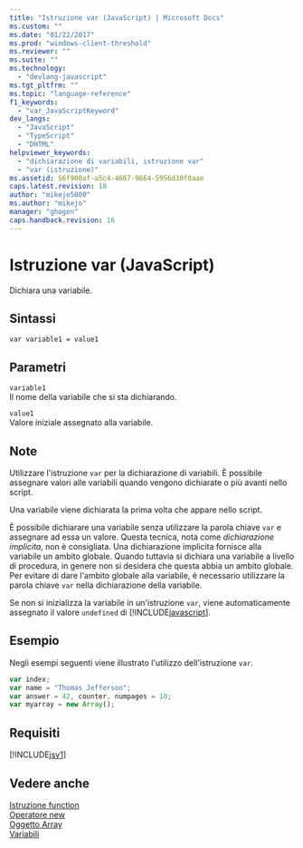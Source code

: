```yaml
---
title: "Istruzione var (JavaScript) | Microsoft Docs"
ms.custom: ""
ms.date: "01/22/2017"
ms.prod: "windows-client-threshold"
ms.reviewer: ""
ms.suite: ""
ms.technology: 
  - "devlang-javascript"
ms.tgt_pltfrm: ""
ms.topic: "language-reference"
f1_keywords: 
  - "var_JavaScriptKeyword"
dev_langs: 
  - "JavaScript"
  - "TypeScript"
  - "DHTML"
helpviewer_keywords: 
  - "dichiarazione di variabili, istruzione var"
  - "var (istruzione)"
ms.assetid: 56f900af-a5c4-4667-9664-5956d30f0aae
caps.latest.revision: 18
author: "mikejo5000"
ms.author: "mikejo"
manager: "ghogen"
caps.handback.revision: 16
---
```

# Istruzione var (JavaScript)
Dichiara una variabile.  
  
## Sintassi  
  
```  
var variable1 = value1  
```  
  
## Parametri  
 `variable1`  
 Il nome della variabile che si sta dichiarando.  
  
 `value1`  
 Valore iniziale assegnato alla variabile.  
  
## Note  
 Utilizzare l'istruzione `var` per la dichiarazione di variabili.  È possibile assegnare valori alle variabili quando vengono dichiarate o più avanti nello script.  
  
 Una variabile viene dichiarata la prima volta che appare nello script.  
  
 È possibile dichiarare una variabile senza utilizzare la parola chiave `var` e assegnare ad essa un valore.  Questa tecnica, nota come *dichiarazione implicita*, non è consigliata.  Una dichiarazione implicita fornisce alla variabile un ambito globale.  Quando tuttavia si dichiara una variabile a livello di procedura, in genere non si desidera che questa abbia un ambito globale.  Per evitare di dare l'ambito globale alla variabile, è necessario utilizzare la parola chiave `var` nella dichiarazione della variabile.  
  
 Se non si inizializza la variabile in un'istruzione `var`, viene automaticamente assegnato il valore `undefined` di [!INCLUDE[javascript](../../javascript/includes/javascript-md.md)].  
  
## Esempio  
 Negli esempi seguenti viene illustrato l'utilizzo dell'istruzione `var`.  
  
```javascript  
var index;  
var name = "Thomas Jefferson";  
var answer = 42, counter, numpages = 10;  
var myarray = new Array();  
```  
  
## Requisiti  
 [!INCLUDE[jsv1](../../javascript/misc/includes/jsv1-md.md)]  
  
## Vedere anche  
 [Istruzione function](../../javascript/reference/function-statement-javascript.md)   
 [Operatore new](../../javascript/reference/new-operator-decrementjavascript.md)   
 [Oggetto Array](../../javascript/reference/array-object-javascript.md)   
 [Variabili](../../javascript/variables-javascript.md)
